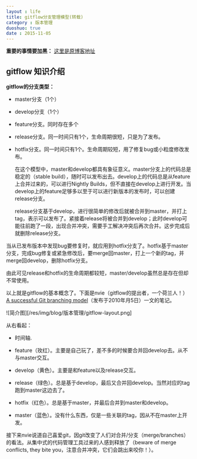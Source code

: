 ```yaml
---
layout : life
title: gitflow分支管理模型(转载)
category : 版本管理
duoshuo: true
date : 2015-11-05
---
```



**重要的事情要加黑：** [这里是原博客地址][0]

<!-- more -->

## gitflow 知识介绍

**gitflow的分支类型：**

+ master分支（1个）

+ develop分支（1个）

+ feature分支。同时存在多个

+ release分支。同一时间只有1个，生命周期很短，只是为了发布。

+ hotfix分支。同一时间只有1个。生命周期较短，用了修复bug或小粒度修改发布。

  在这个模型中，master和develop都具有象征意义。master分支上的代码总是稳定的（stable build），随时可以发布出去。develop上的代码总是从feature上合并过来的，可以进行Nightly Builds，但不直接在develop上进行开发。当develop上的feature足够多以至于可以进行新版本的发布时，可以创建release分支。

  release分支基于develop，进行很简单的修改后就被合并到master，并打上tag，表示可以发布了。紧接着release将被合并到develop；此时develop可能往前跑了一段，出现合并冲突，需要手工解决冲突后再次合并。这步完成后就删除release分支。

 当从已发布版本中发现bug要修复时，就应用到hotfix分支了。hotfix基于master分支，完成bug修复或紧急修改后，要merge回master，打上一个新的tag，并merge回develop，删除hotfix分支。

由此可见release和hotfix的生命周期都较短，master/develop虽然总是存在但却不常使用。

以上就是gitflow的基本概念了。下面是nvie（gitflow的提出者，一个荷兰人！） [A successful Git branching model][1]（发布于2010年月5日）一文的笔记。

![简介图][/res/img/blog/版本管理/gitflow-layout.png]

从右看起：

+ 时间轴.

+ feature（玫红）。主要是自己玩了，差不多的时候要合并回develop去。从不与master交互。

+ develop（黄色）。主要是和feature以及release交互。

+ release（绿色）。总是基于develop，最后又合并回develop。当然对应的tag跑到master这边去了。

+ hotfix（红色）。总是基于master，并最后合并到master和develop。

+ master（蓝色）。没有什么东西，仅是一些关联的tag，因从不在master上开发。

接下来nvie说道自己喜爱git，因git改变了人们对合并/分支（merge/branches）的看法。从集中式的代码管理工具过来的人感到释放了（beware of merge conflicts, they bite you，注意合并冲突，它们会跳出来咬你！）。

[0]: http://www.berlinix.com/it/gitflow.php

[1]: http://nvie.com/posts/a-successful-git-branching-model/

